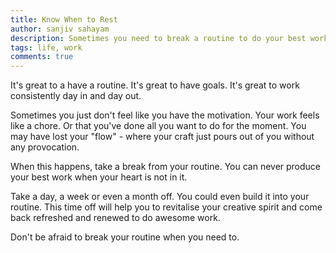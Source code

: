 ```yaml
---
title: Know When to Rest
author: sanjiv sahayam
description: Sometimes you need to break a routine to do your best work.
tags: life, work
comments: true
---
```


It's great to a have a routine. It's great to have goals. It's great to work consistently day in and day out.

Sometimes you just don't feel like you have the motivation. Your work feels like a chore. Or that you've done all you want to do for the moment. You may have lost your "flow" - where your craft just pours out of you without any provocation.

When this happens, take a break from your routine. You can never produce your best work when your heart is not in it.

Take a day, a week or even a month off. You could even build it into your routine. This time off will help you to revitalise your creative spirit and come back refreshed and renewed to do awesome work.

Don't be afraid to break your routine when you need to.